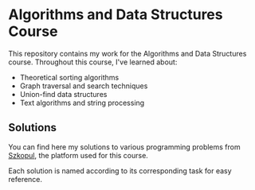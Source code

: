# Algorithms and Data Structures Course

This repository contains my work for the Algorithms and Data Structures course. Throughout this course, I've learned about:

- Theoretical sorting algorithms
- Graph traversal and search techniques
- Union-find data structures
- Text algorithms and string processing

## Solutions

You can find here my solutions to various programming problems from [Szkopul](https://szkopul.edu.pl/), the platform used for this course.

Each solution is named according to its corresponding task for easy reference.